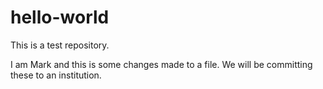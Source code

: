 # hello-world
This is a test repository.

I am Mark and this is some changes made to a file. We will be committing these to an institution.

